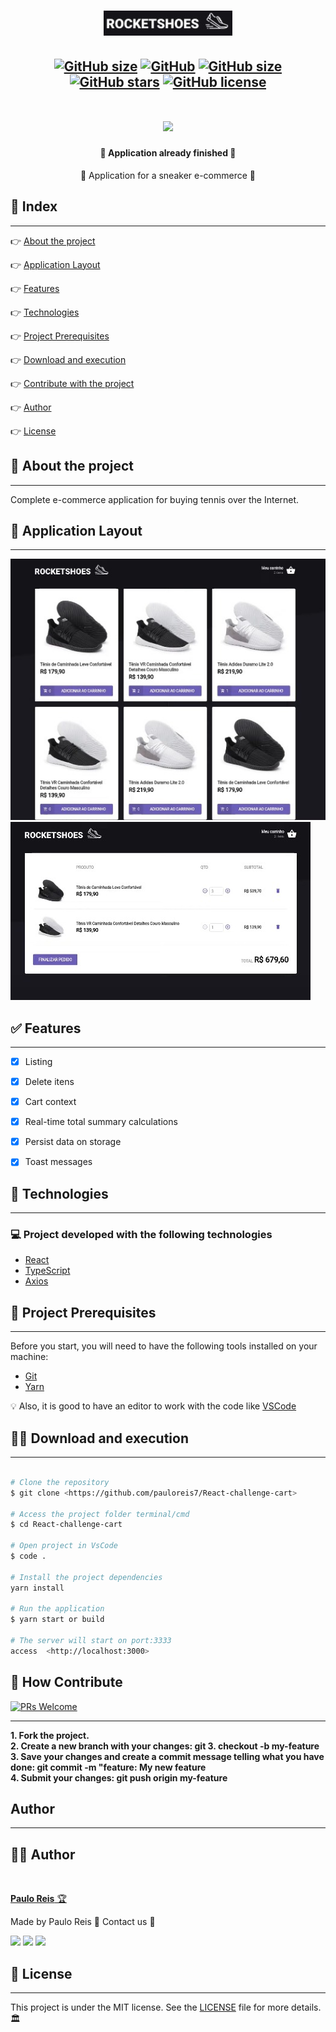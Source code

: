 <h1 align="center">
    <img src=".github/logo.jpeg" />
</h1>

<h2 align="center">

[![GitHub size](https://img.shields.io/github/repo-size/pauloreis7/React-challenge-cart?color=purple)](https://github.com/pauloreis7/React-challenge-cart/issues)
[![GitHub](https://img.shields.io/badge/types-TypeScript-%23007acc)](https://github.com/pauloreis7/React-challenge-cart)
[![GitHub size](https://img.shields.io/github/last-commit/pauloreis7/React-challenge-cart?color=%23964b00)](https://github.com/pauloreis7/React-challenge-cart/commits)
[![GitHub stars](https://img.shields.io/github/stars/pauloreis7/React-challenge-cart?color=%23f9d71c&style=flat)](https://github.com/pauloreis7/React-challenge-cart/stargazers)
[![GitHub license](https://img.shields.io/github/license/pauloreis7/Foodfy)](https://github.com/pauloreis7/React-challenge-cart/blob/master/LICENSE)
	
</h2>

<h1 align="center">
    <img src=".github/cover.gif" />
</h1>

<h4 align="center">🏁 Application already finished 🏁</h4>

<p align="center">👟 Application for a sneaker e-commerce 🛒</p>

## 🔗 Index
---
 <p>👉 <a href="#about">About the project</a> </p>
 <p>👉 <a href="#layout">Application Layout</a> </p>
 <p>👉 <a href="#func">Features</a> </p>
 <p>👉 <a href="#techs">Technologies</a> </p>
 <p>👉 <a href="#requests">Project Prerequisites</a> </p>
 <p>👉 <a href="#work">Download and execution</a> </p>
 <p>👉 <a href="#contribute">Contribute with the project</a> </p>
 <p>👉 <a href="#author">Author</a> </p>
 <p>👉 <a href="#license">License</a> </p>

<a id="about"></a>
## 🔎 About the project
---
<p>Complete e-commerce application for buying tennis over the Internet.</p>

<a id="layout"></a>
## 🎨 Application Layout
---
<img src=".github/home.jpeg" />
<img src=".github/cart.jpeg" />

<a id="func"></a>
## ✅ Features
---
- [x] Listing
- [x] Delete itens
- [x] Cart context
- [x] Real-time total summary calculations
- [x] Persist data on storage
- [x] Toast messages


<a id="techs"></a>
## 🧪 Technologies
---
### 💻 Project developed with the following technologies

- [React](https://reactjs.org/)
- [TypeScript](https://www.typescriptlang.org/)
- [Axios](https://axios-http.com/)

<a id="requests"></a>
## 🚨 Project Prerequisites
---
 Before you start, you will need to have the following tools installed on your machine:

* [Git](https://git-scm.com)
* [Yarn](https://yarnpkg.com/)

💡 Also, it is good to have an editor to work with the code like [VSCode](https://code.visualstudio.com/)

<a id="work"></a>
## 🏄‍♂️ Download and execution
---

````bash

# Clone the repository
$ git clone <https://github.com/pauloreis7/React-challenge-cart>

# Access the project folder terminal/cmd
$ cd React-challenge-cart

# Open project in VsCode
$ code .

# Install the project dependencies
yarn install

# Run the application
$ yarn start or build

# The server will start on port:3333 
access  <http://localhost:3000>

````

<a id="contribute"></a>
## 🎉 How Contribute

[![PRs Welcome](https://img.shields.io/badge/PRs-welcome-brightgreen.svg?style=flat-square)](https://github.com/pauloreis7/React-challenge-cart/pulls)

---

<b>1. Fork the project.</b> <br />
<b>2. Create a new branch with your changes: git 3. checkout -b my-feature</b> <br />
<b>3. Save your changes and create a commit message telling what you have done: git commit -m "feature: My new feature</b> <br />
<b>4. Submit your changes: git push origin my-feature</b>


<a id="author"></a>
## Author
---

## 👨‍💻 Author

<a href="https://github.com/pauloreis7">

<img style="border-radius: 50%;" src="https://avatars1.githubusercontent.com/u/63323224?s=400&v=4" width="100px;" alt=""/>

<b>Paulo Reis</b> 🏆 

</a>

<p>Made by Paulo Reis 🤴 Contact us 👋</p>

<a href = "mailto:paulosilvadosreis2057@gmail.com"><img src="https://img.shields.io/badge/Gmail-D14836?style=for-the-badge&logo=gmail&logoColor=white" target="_blank"></a>
<a href="https://www.linkedin.com/in/paulo-reis7/" target="_blank"><img src="https://img.shields.io/badge/-LinkedIn-%230077B5?style=for-the-badge&logo=linkedin&logoColor=white" target="_blank"></a>
<a href="https://www.instagram.com/pauloreis.7" target="_blank"><img src="https://img.shields.io/badge/-Instagram-%23E4405F?style=for-the-badge&logo=instagram&logoColor=white" target="_blank"></a>

<a id="license"></a>
## 📝 License
---
This project is under the MIT license. See the [LICENSE](LICENSE) file for more details.🏛️
